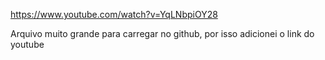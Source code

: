  https://www.youtube.com/watch?v=YqLNbpiOY28
 
 
 Arquivo muito grande para carregar no github,
  por isso adicionei o link do youtube
